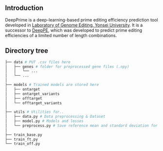 ## Introduction
DeepPrime is a deep-learning-based prime editing efficiency prediction tool developed in [Laboratory of Genome Editing, Yonsei University](https://sites.google.com/site/hyongbumkimlab/home). It is a successor to [DeepPE](https://www.nature.com/articles/s41587-020-0677-y), which was developed to predict prime editing efficiencies of a limited number of length combinations.

## Directory tree
```bash
├── data # PUT .csv files here
│   ├── genes # folder for preprocessed gene files (.npy)
│   │   └── ...
│   └── ...
│
├── models # Trained models are stored here
│   ├── ontarget
│   ├── ontarget_variants
│   ├── offtarget
│   └── offtarget_variants
│
├── utils # Utilities for..
│   ├── data.py # Data preprocessing & Dataset
│   ├── model.py # Models and losses
│   └── preprocess.py # Save reference mean and standard deviation for normalization.
│
├── train_base.py
├── train_ft.py
└── train_off.py
```